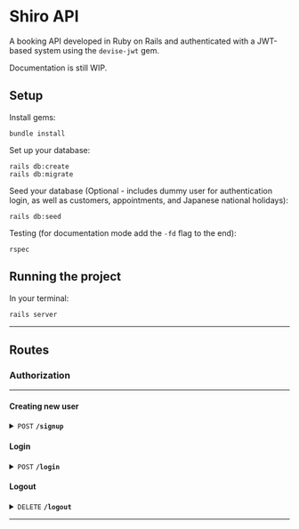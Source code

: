 # Shiro API

A booking API developed in Ruby on Rails and authenticated with a JWT-based system using the `devise-jwt` gem.

Documentation is still WIP.

## Setup

Install gems:

```
bundle install
```

Set up your database:

```
rails db:create
rails db:migrate
```

Seed your database (Optional - includes dummy user for authentication login, as well as customers, appointments, and Japanese national holidays):

```
rails db:seed
```

Testing (for documentation mode add the `-fd` flag to the end):

```
rspec
```

## Running the project

In your terminal:

```
rails server
```
----
## Routes

### Authorization
----
#### Creating new user

<details>
 <summary><code>POST</code> <code><b>/signup</b></code></summary>

##### Overview

Registers a new user with the credentials provided in the parameters. These credentials can be used to sign in and access authorization-protected routes. A JWT Bearer token is returned in the response's `authorization` header.


##### Parameters

> | name             | type       | data type        | description          |
> |----------------|-----------|-----------------|---------------------|
> | email             | required | string              | User email           |
> | password      | required | string              | User password    |


##### Responses

> | http code     | content-type                      | response                                                            |
> |---------------|-----------------------------------|---------------------------------------------------------------------|
> | `201`         | `text/plain;charset=UTF-8`        | `Signed up successfully`                                |
> | `400`         | `application/json`                | `{"code":"400","message":"User couldn't be created successfully. <current_user.errors.full_messages>"}`                            |

##### Example cURL

> ```javascript
> curl --location 'http://localhost:3001/signup' \
>       -H 'Content-Type: application/json' \
>       --data-raw '{
>           "user": {
>               "email": "test@test.com",
>               "password": "test1234"
>           }
>       }'
> ```

</details>


#### Login

<details>
 <summary><code>POST</code> <code><b>/login</b></code></summary>

##### Overview

Sign a user in using existing credentials. Returns a JWT Bearer token in the response's `authorization` header that can be used in protected routes' request headers.


##### Parameters

> | name      |  type     | data type               | description            |
> |-----------|-----------|-------------------------|------------------------|
> | email     |  required | string                  | User email             |
> | password  |  required | string                  | User password          |


##### Responses

> | http code     | content-type                      | response                                                 |
> |---------------|-----------------------------------|----------------------------------------------------------|
> | `200`         | `text/plain;charset=UTF-8`        | `Logged in successfully.`                                |
> | `401`         | `application/json`                | `{"code":"401","message":"Invalid Email or password"}`   |

##### Example cURL

> ```javascript
> curl --location 'http://localhost:3001/login' \
>       -H 'Content-Type: application/json' \
>       --data-raw '{
>           "user": {
>               "email": "test@test.com",
>               "password": "test1234"
>           }
>       }'
> ```

</details>


#### Logout

<details>
 <summary><code>DELETE</code> <code><b>/logout</b></code></summary>

##### Overview

Sign a user out of a session. Requires a valid JWT Bearer token in the request's `authorization` header (received in response headers from either <code>POST</code> <code><b>/login</b></code> or <code>POST</code> <code><b>/signup</b></code>).


##### Parameters

> None


##### Responses

> | http code     | content-type                      | response                                                            |
> |---------------|-----------------------------------|---------------------------------------------------------------------|
> | `200`         | `text/plain;charset=UTF-8`        | `Logged out successfully.`                                          |
> | `401`         | `application/json`                | `{"code":"401","message":"Not authorized to access that route."}`   |

##### Example cURL

> ```javascript
> curl -L -X DELETE 'http://localhost:3001/logout' \
>      -H 'Authorization: Bearer <auth_token>' 
> ```

</details>

------------------------------------------------------------------------------------------
